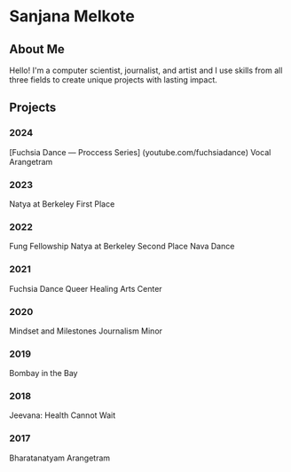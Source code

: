 # Sanjana Melkote

## About Me
Hello! I'm a computer scientist, journalist, and artist and I use skills from all three fields to create unique projects with lasting impact.

## Projects
### 2024
[Fuchsia Dance — Proccess Series] (youtube.com/fuchsiadance)
Vocal Arangetram

### 2023
Natya at Berkeley First Place

### 2022
Fung Fellowship
Natya at Berkeley Second Place
Nava Dance

### 2021
Fuchsia Dance
Queer Healing Arts Center

### 2020
Mindset and Milestones
Journalism Minor

### 2019
Bombay in the Bay

### 2018
Jeevana: Health Cannot Wait

### 2017
Bharatanatyam Arangetram


